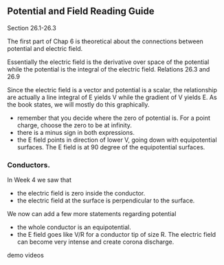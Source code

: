 ## Potential and Field Reading Guide

<stop-note title="Read Knight 4ed" icon="stopnoteicons:book-icon">
<span slot="message">Section 26.1-26.3</span>
</stop-note>

The first part of Chap 6 is theoretical about the connections between potential and electric field. 

Essentially the electric field is the derivative over space of the potential while the potential is the integral of the electric field. Relations 26.3 and 26.9

Since the electric field is a vector and potential is a scalar, the relationship are actually a line integral of E yields V while the gradient of V yields E. As the book states, we will mostly do this graphically. 

* remember that you decide where the zero of potential is. For a point charge, choose the zero to be at infinity. 
* there is a minus sign in both expressions. 
* the E field points in direction of lower V, going down with equipotential surfaces. The E field is at 90 degree of the equipotential surfaces. 

### Conductors. 

In Week 4 we saw that 

* the electric field is zero inside the conductor. 
* the electric field at the surface is perpendicular to the surface. 

We now can add a few more statements regarding potential

* the whole conductor is an equipotential. 
* the E field goes like V/R for a conductor tip of size R. The electric field can become very intense and create corona discharge. 


demo videos

